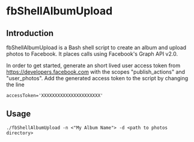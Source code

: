 fbShellAlbumUpload
==============

## Introduction

fbShellAlbumUpload is a Bash shell script to create an album and upload photos to Facebook. It places calls using Facebook's Graph API v2.0.

In order to get started, generate an short lived user access token from https://developers.facebook.com with the scopes "publish_actions" and "user_photos". Add the generated access token to the script by changing the line

```
accessToken='XXXXXXXXXXXXXXXXXXXXXX'
```

## Usage

```
./fbShellAlbumUpload -n <"My Album Name"> -d <path to photos directory>
```